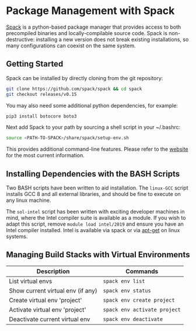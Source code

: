 # Package Management with Spack

  [Spack](https://spack.readthedocs.io/en/latest/) is a python-based package manager
   that provides access to both precompiled binaries and locally-compilable source code.
   Spack is non-destructive: installing a new version does not break existing installations,
   so many configurations can coexist on the same system.

## Getting Started

   Spack can be installed by directly cloning from the git repository:  

   ```bash
   git clone https://github.com/spack/spack && cd spack
   git checkout releases/v0.15
   ```

   You may also need some additional python dependencies, for example:

   ```bash
   pip3 install botocore boto3  
   ```

   Next add Spack to your path by sourcing a shell script in your ~/.bashrc:  

   ```bash
   source <PATH-TO-SPACK>/share/spack/setup-env.sh
   ```

   This provides additional command-line features. Please refer to the
   [website](https://spack-tutorial.readthedocs.io/en/latest/tutorial_basics.html)
   for the most current information.

## Installing Dependencies with the BASH Scripts

   Two BASH scripts have been written to aid installation. The `linux-GCC` script
   installs GCC 8 and all external libraries, and should be fine to execute on any
   linux machine.  

   The `sol-intel` script has been written with exciting developer machines in mind,
   where the Intel compiler suite is available as a module. If you wish to adapt this
   script, remove `module load intel/2019` and ensure you have an Intel compiler
   installed. Intel is available via spack or via
   [apt-get](https://software.intel.com/content/www/us/en/develop/articles/installing-intel-oneapi-toolkits-via-apt.html)
   on linux systems.  

## Managing Build Stacks with Virtual Environments

|  Description                        |   Commands                     |
|-------------------------------------|--------------------------------|
|  List virtual envs                  |  `spack env list`              |
|  Show current virtual env (if any)  |  `spack env status`            |
|  Create virtual env 'project'       |  `spack env create project`    |
|  Activate virtual env 'project'     |  `spack env activate project`  |
|  Deactivate current virtual env     |  `spack env deactivate`        |

